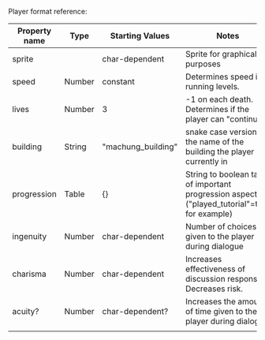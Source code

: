 Player format reference:

| Property name | Type   | Starting Values    | Notes                                                                                         |
|---------------|--------|--------------------|-----------------------------------------------------------------------------------------------|
| sprite        |        | char-dependent     | Sprite for graphical purposes                                                                 |
| speed         | Number | constant           | Determines speed in running levels.                                                           |
| lives         | Number | 3                  | -1 on each death. Determines if the player can "continue" .                                   |
| building      | String | "machung_building" | snake case version of the name of the building the player is currently in                     |
| progression   | Table  | {}                 | String to boolean table of important progression aspects ("played_tutorial"=true for example) |
| ingenuity     | Number | char-dependent     | Number of choices given to the player during dialogue                                         |
| charisma      | Number | char-dependent     | Increases effectiveness of discussion responses. Decreases risk.                              |
| acuity?       | Number | char-dependent?    | Increases the amount of time given to the player during dialogue                              |
|               |        |                    |                                                                                               |

